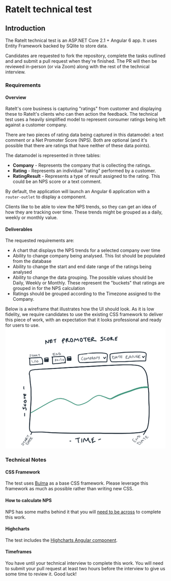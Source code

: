 # RateIt technical test

## Introduction

The RateIt technical test is an ASP.NET Core 2.1 + Angular 6 app. It uses Entity Framework backed by SQlite to store data.

Candidates are requested to fork the repository, complete the tasks outlined and and submit a pull request when they're finished. The PR will then be reviewed in-person (or via Zoom) along with the rest of the technical interview.

### Requirements

#### Overview

RateIt's core business is capturing "ratings" from customer and displaying these to RateIt's clients who can then action the feedback. The technical test uses a heavily simplified model to represent consumer ratings being left against a customer company.

There are two pieces of rating data being captured in this datamodel: a text comment or a Net Promoter Score (NPS). Both are optional (and it's possible that there are ratings that have neither of these data points).

The datamodel is represented in three tables:

* **Company** - Represents the company that is collecting the ratings.
* **Rating** - Represents an individual "rating" performed by a customer.
* **RatingResult** - Represents a type of result assigned to the rating. This could be an NPS score or a text comment.

By default, the application will launch an Angular 6 application with a `router-outlet` to display a component.

Clients like to be able to view the NPS trends, so they can get an idea of how they are tracking over time. These trends might be grouped as a daily, weekly or monthly value.

#### Deliverables

The requested requirements are:

* A chart that displays the NPS trends for a selected company over time
* Ability to change company being analysed. This list should be populated from the database
* Ability to change the start and end date range of the ratings being analysed
* Ability to change the data grouping. The possible values should be Daily, Weekly or Monthly. These represent the "buckets" that ratings are grouped in for the NPS calculation
* Ratings should be grouped according to the Timezone assigned to the Company.

Below is a wireframe that illustrates how the UI should look. As it is low fidelity, we require candidates to use the existing CSS framework to deliver this piece of work, with an expectation that it looks professional and ready for users to use.
![wireframe](technical-test-wireframe.png)

### Technical Notes

#### CSS Framework

The test uses [Bulma](https://bulma.io/) as a base CSS framework. Please leverage this framework as much as possible rather than writing new CSS.


#### How to calculate NPS

NPS has some maths behind it that you will [need to be across](https://www.surveymonkey.com/mp/net-promoter-score-calculation/) to complete this work.

#### Highcharts

The test includes the [Highcharts Angular component](https://www.npmjs.com/package/angular-highcharts).

#### Timeframes

You have until your technical interview to complete this work. You will need to submit your pull request at least two hours before the interview to give us some time to review it. Good luck!

